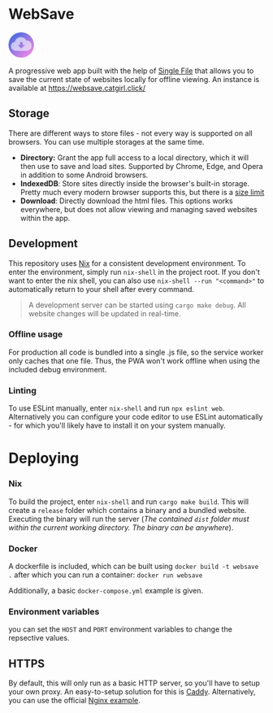 # WebSave

<img src="./web/assets/icons/icon.png" width="50" height="50"/>

A progressive web app built with the help of [Single File](https://www.getsinglefile.com/) that allows you to save the current state of websites locally for offline viewing. An instance is available at https://websave.catgirl.click/


## Storage

There are different ways to store files - not every way is supported on all browsers. You can use multiple storages at the same time.

-   **Directory:** Grant the app full access to a local directory, which it will then use to save and load sites. Supported by Chrome, Edge, and Opera in addition to some Android browsers.
-   **IndexedDB**: Store sites directly inside the browser's built-in storage. Pretty much every modern browser supports this, but there is a [size limit](https://rxdb.info/articles/indexeddb-max-storage-limit.html#browser-specific-indexeddb-limits)
-   **Download**: Directly download the html files. This options works everywhere, but does not allow viewing and managing saved websites within the app.

## Development

This repository uses [Nix](https://nixos.org/download/) for a consistent development environment. To enter the environment, simply run `nix-shell` in the project root. If you don't want to enter the nix shell, you can also use `nix-shell --run "<command>"` to automatically return to your shell after every command.

> A development server can be started using `cargo make debug`. All website changes will be updated in real-time.

### Offline usage

For production all code is bundled into a single .js file, so the service worker only caches that one file. Thus, the PWA won't work offline when using the included debug environment.

### Linting

To use ESLint manually, enter `nix-shell` and run `npx eslint web`. Alternatively you can configure your code editor to use ESLint automatically - for which you'll likely have to install it on your system manually.

# Deploying

### Nix

To build the project, enter `nix-shell` and run `cargo make build`. This will create a `release` folder which contains a binary and a bundled website. Executing the binary will run the server (_The contained `dist` folder must within the current working directory. The binary can be anywhere_).

### Docker

A dockerfile is included, which can be built using `docker build -t websave .` after which you can run a container: `docker run websave`

Additionally, a basic `docker-compose.yml` example is given.

### Environment variables

you can set the `HOST` and `PORT` environment variables to change the repsective values.

## HTTPS

By default, this will only run as a basic HTTP server, so you'll have to setup your own proxy. An easy-to-setup solution for this is [Caddy](https://caddyserver.com/). Alternatively, you can use the official [Nginx example](https://docs.gunicorn.org/en/latest/deploy.html).
